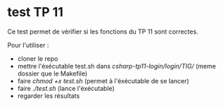 # test TP 11

Ce test permet de vérifier si les fonctions du TP 11 sont correctes.

Pour l'utiliser :
* cloner le repo
* mettre l'éxécutable test.sh dans _csharp-tp11-login/login/TIG/_ (meme dossier que le Makefile)
* faire _chmod +x test.sh_ (permet à l'éxécutable de se lancer)
* faire _./test.sh_ (lance l'éxécutable)
* regarder les résultats
